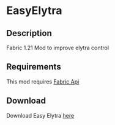 # EasyElytra

## Description

Fabric 1.21 Mod to improve elytra control

## Requirements

This mod requires [Fabric Api](https://www.curseforge.com/minecraft/mc-mods/fabric-api)

## Download

Download Easy Elytra [here](https://github.com/illuminat3/EasyElytra/releases)
